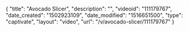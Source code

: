 {
    "title": "Avocado Slicer",
    "description": "",
    "videoid": "111179767",
    "date_created": "1502923109",
    "date_modified": "1516651500",
    "type": "captivate",
    "layout": "video",
    "url": "\/v\/avocado-slicer\/111179767"
}